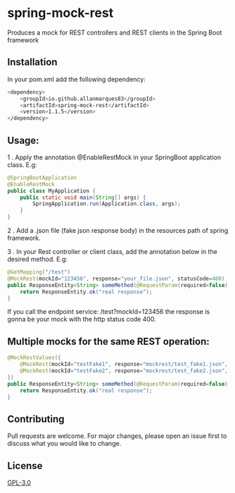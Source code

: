# spring-mock-rest
Produces a mock for REST controllers and REST clients in the Spring Boot framework

## Installation

In your pom.xml add the following dependency:

```bash
<dependency>
	<groupId>io.github.allanmarques83</groupId>
	<artifactId>spring-mock-rest</artifactId>
	<version>1.1.5</version>
</dependency>
```

## Usage:
1 . Apply the annotation @EnableRestMock in your SpringBoot application class. E.g:
```java
@SpringBootApplication
@EnableRestMock
public class MyApplication {
	public static void main(String[] args) {
		SpringApplication.run(Application.class, args);
	}
}
```

2 . Add a .json file (fake json response body) in the resources path of spring framework.

3 . In your Rest controller or client class, add the annotation below in the desired method. E.g:

```java
@GetMapping("/test")
@MockRest(mockId="123456", response="your_file.json", statusCode=400)
public ResponseEntity<String> someMethod(@RequestParam(required=false) String mockId) {
    return ResponseEntity.ok("real response");
}
```
If you call the endpoint service: /test?mockId=123456 the response is gonna be your mock with the http status code 400.

## Multiple mocks for the same REST operation:
```java
@MockRestValues({
    @MockRest(mockId="testFake1", response="mockrest/test_fake1.json", statusCode=400),
    @MockRest(mockId="testFake2", response="mockrest/test_fake2.json", statusCode=401)
})
public ResponseEntity<String> someMethod(@RequestParam(required=false) String mockId) {
    return ResponseEntity.ok("real response");
}
```
## Contributing
Pull requests are welcome. For major changes, please open an issue first to discuss what you would like to change.

## License
[GPL-3.0](https://choosealicense.com/licenses/mit/)
